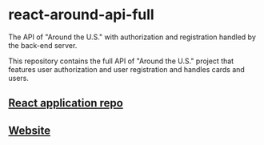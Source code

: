 # react-around-api-full
The API of "Around the U.S." with authorization and registration handled by the back-end server.

This repository contains the full API of "Around the U.S." project that features user authorization and user registration and handles cards and users. 

## [React application repo](https://github.com/galon7/react-around-auth)

## [Website](https://react-around-auth.vercel.app)
